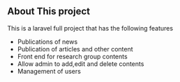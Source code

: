 ## About This project
This is a laravel full project that has the following features
- Publications of news 
- Publication of articles and other content
- Front end for research group contents
- Allow admin to add,edit and delete contents
- Management of users
